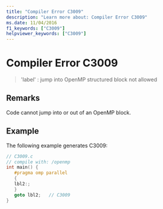 ```yaml
---
title: "Compiler Error C3009"
description: "Learn more about: Compiler Error C3009"
ms.date: 11/04/2016
f1_keywords: ["C3009"]
helpviewer_keywords: ["C3009"]
---
```

# Compiler Error C3009

> 'label' : jump into OpenMP structured block not allowed

## Remarks

Code cannot jump into or out of an OpenMP block.

## Example

The following example generates C3009:

```c
// C3009.c
// compile with: /openmp
int main() {
   #pragma omp parallel
   {
   lbl2:;
   }
   goto lbl2;   // C3009
}
```
